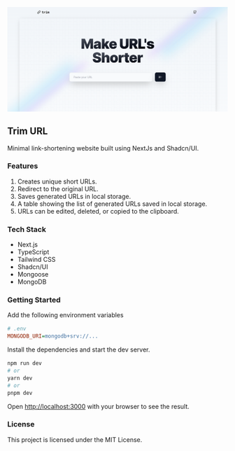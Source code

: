 ![Trim URL homepage](/public/preview.png)

## Trim URL
Minimal link-shortening website built using NextJs and Shadcn/UI.

### Features
1. Creates unique short URLs.
2. Redirect to the original URL.
3. Saves generated URLs in local storage.
4. A table showing the list of generated URLs saved in local storage.
5. URLs can be edited, deleted, or copied to the clipboard.

### Tech Stack 
- Next.js
- TypeScript
- Tailwind CSS
- Shadcn/UI
- Mongoose
- MongoDB
  
### Getting Started

Add the following environment variables

```ini
# .env
MONGODB_URI=mongodb+srv://...
```

Install the dependencies and start the dev server.

```bash
npm run dev
# or
yarn dev
# or
pnpm dev
```

Open [http://localhost:3000](http://localhost:3000) with your browser to see the result.


### License
This project is licensed under the MIT License.

